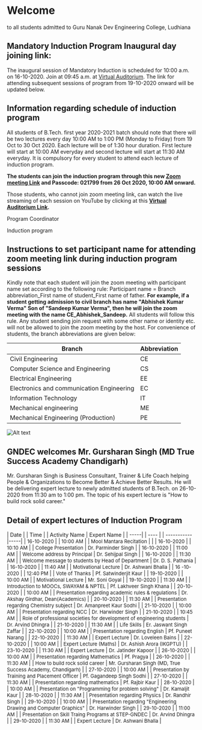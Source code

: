# Welcome

to all students admitted to Guru Nanak Dev Engineering College, Ludhiana

## Mandatory Induction Program Inaugural day joining link:

The inaugural session of Mandatory Induction is scheduled for 10:00 a.m. on 16-10-2020. Join at 09:45 a.m. at [Virtual Auditorium](https://youtu.be/qaoQ7VQxQeU). The link for attending subsequent sessions of program from 19-10-2020 onward will be updated below.

## Information regarding schedule of induction program

All students of B.Tech. first year 2020-2021 batch should note that there will be two lectures every day 10:00 AM to 1:00 PM (Monday to Friday) from 19 Oct to 30 Oct 2020. Each lecture will be of 1:30 hour duration. First lecture will start at 10:00 AM everyday and second lecture will start at 11:30 AM everyday. It is compulsory for every student to attend each lecture of induction program. 

**The students can join the induction program through this new [Zoom meeting Link](https://gndec-ac-in.zoom.us/j/89629319023?pwd=Ym5LT0ZzTVNDNDdPSTh1NGlrNG8wdz09) and Passcode: 021799 from 26 Oct 2020, 10:00 AM onward.** 

Those students, who cannot join zoom meeting link, can watch the live streaming of each session on YouTube by clicking at this **[Virtual Auditorium Link](https://youtu.be/qaoQ7VQxQeU).**

Program Coordinator

Induction program
## Instructions to set participant name for attending zoom meeting link during induction program sessions
Kindly note that each student will join the zoom meeting with participant name set according to the following rule: Participant name = Branch abbreviation_First name of student_First name of father. **For example, if a student getting admission to civil branch has name "Abhishek Kumar Verma" Son of "Sandeep Kumar Verma", then he will join the zoom meeting with the name CE_Abhishek_Sandeep.** All students will follow this rule. Any student sending join request with some other name or identity etc. will not be allowed to join the zoom meeting by the host.
For convenience of students, the branch abbreviations are given below:

| Branch | Abbreviation |
| ------| --------- |
| Civil Engineering | CE |
| Computer Science and Engineering | CS |
| Electrical Engineering | EE |
| Electronics and communication Engineering | EC |
| Information Technology | IT |
| Mechanical engineering | ME |
| Mechanical Engineering (Production) | PE |


![Alt text](https://github.com/gne-ldh/main/blob/main/docs/Files/Images/gs.JPG?raw=true "gs")
## GNDEC welcomes Mr. Gursharan Singh (MD True Success Academy Chandigarh)
Mr. Gursharan Singh is Business Consultant, Trainer & Life Coach helping People & Organizations to Become Better & Achieve Better Results. He will be delivering expert lecture to newly admitted students of B.Tech. on 26-10-2020 from 11:30 am to 1:00 pm. The topic of his expert lecture is "How to build rock solid career."
## Detail of expert lectures of Induction Program

| Date | | Time | | Activity Name | Expert Name | 
| -----| | ---- | | ----------- |-----|
| <font size="2"> 16-10-2020 </font> |  |<font size="2"> 10:00 AM </font> |  |<font size="2"> Mool Mantara Recitation </font> |    |
| <font size="2"> 16-10-2020 </font> |  |<font size="2"> 10:10 AM </font> |  |<font size="2"> College Presentation </font> |  <font size="2"> Dr. Parminder Singh </font> |
| <font size="2"> 16-10-2020 </font>  |  |<font size="2"> 11:00 AM </font> |  |<font size="2"> Welcome address by Principal </font> | <font size="2"> Dr. Sehijpal Singh </font>  |
| <font size="2"> 16-10-2020 </font> |  |<font size="2"> 11:30 AM </font> |  |<font size="2"> Welcome message to students by Head of Department </font> | <font size="2"> Dr. D. S. Pathania  </font> |
| <font size="2"> 16-10-2020 </font> |  |<font size="2"> 11:40 AM </font> |  |<font size="2"> Motivational Lecture </font> | <font size="2"> Dr. Ashwani Bhalla  </font> |
| <font size="2"> 16 -10-2020 </font> |  |<font size="2"> 12:40 PM </font> |  |<font size="2"> Vote of Thanks </font> | <font size="2"> Pf. Satwinderjit Kaur </font>  |
| <font size="2"> 19-10-2020 </font> |  |<font size="2"> 10:00 AM </font> |  |<font size="2"> Motivational Lecture </font> | <font size="2"> Mr. Soni Goyal </font>   |
| <font size="2"> 19-10-2020 </font> |  |<font size="2"> 11:30 AM </font> |  |<font size="2"> Introduction to MOOCs, SWAYAM & NPTEL </font> |  <font size="2"> Pf. Lakhveer Singh Khana </font> |
| <font size="2"> 20-10-2020 </font> |  |<font size="2"> 10:00 AM </font> |  |<font size="2"> Presentation regarding academic rules & regulations </font> |  <font size="2"> Dr. Akshay Girdhar, Dean(Academics) </font> |
| <font size="2"> 20-10-2020 </font> |  |<font size="2"> 11:30 AM </font> |  |<font size="2"> Presentation regarding Chemistry subject </font> |  <font size="2"> Dr. Amanpreet Kaur Sodhi </font> |
| <font size="2"> 21-10-2020 </font> |  |<font size="2"> 10:00 AM </font> |  |<font size="2"> Presentation regarding NCC </font> |  <font size="2"> Dr. Harwinder Singh </font> |
| <font size="2"> 21-10-2020 </font> |  |<font size="2"> 10:45 AM </font> |  |<font size="2"> Role of professional societies for development of engineering students </font> |  <font size="2"> Dr. Arvind Dhingra </font> |
| <font size="2"> 21-10-2020 </font> |  |<font size="2"> 11:30 AM </font> |  |<font size="2"> Life Skills </font> |  <font size="2"> Er. Jaswant Singh Zaffar </font> |
| <font size="2"> 22-10-2020 </font> |  |<font size="2"> 10:00 AM </font> |  |<font size="2"> Presentation regarding English </font> |  <font size="2"> Pf. Puneet Narang </font> |
| <font size="2"> 22-10-2020 </font> |  |<font size="2"> 11:30 AM </font> |  |<font size="2"> Expert Lecture </font> |  <font size="2"> Dr. Loveleen Bains </font> |
| <font size="2"> 22-10-2020 </font> |  |<font size="2"> 10:00 AM </font> |  |<font size="2"> Expert Lecture (Maths) </font> |  <font size="2"> Dr. Ashish Arora (IKGPTU) </font> |
| <font size="2"> 23-10-2020 </font> |  |<font size="2"> 11:30 AM </font> |  |<font size="2"> Expert Lecture </font> |  <font size="2"> Dr. Jatinder Kapoor </font> |
| <font size="2"> 26-10-2020 </font> |  |<font size="2"> 10:00 AM </font> |  |<font size="2"> Presentation regarding Mathematics </font> |  <font size="2"> Pf. Pragya </font> |
| <font size="2"> 26-10-2020 </font> |  |<font size="2"> 11:30 AM </font> |  |<font size="2"> How to build rock solid career </font> |  <font size="2"> Mr. Gursharan Singh (MD, True Success Academy, Chandigarh) </font> |
| <font size="2"> 27-10-2020 </font> |  |<font size="2"> 10:00 AM </font> |  |<font size="2"> Presentation by Training and Placement Officer </font> |  <font size="2"> Pf. Gagandeep Singh Sodhi </font> |
| <font size="2"> 27-10-2020 </font> |  |<font size="2"> 11:30 AM </font> |  |<font size="2"> Presentation regarding mathematics </font> |  <font size="2"> Pf. Rajbir Kaur </font> |
| <font size="2"> 28-10-2020 </font> |  |<font size="2"> 10:00 AM </font> |  |<font size="2"> Presentation on "Programming for problem solving" </font> |  <font size="2"> Dr. Kamaljit Kaur </font> |
| <font size="2"> 28-10-2020 </font> |  |<font size="2"> 11:30 AM </font> |  |<font size="2"> Presentation regarding Physics </font> |  <font size="2"> Dr. Randhir Singh </font> |
| <font size="2"> 29-10-2020 </font> |  |<font size="2"> 10:00 AM </font> |  |<font size="2"> Presentation regarding "Engineering Drawing and Computer Graphics" </font> |  <font size="2"> Dr. Harwinder Singh </font> |
| <font size="2"> 29-10-2020 </font> |  |<font size="2"> 11:00 AM </font> |  |<font size="2"> Presentation on Skill Traing Programs at STEP-GNDEC </font> |  <font size="2"> Dr. Arvind Dhingra </font> |
| <font size="2"> 29-10-2020 </font> |  |<font size="2"> 11:30 AM </font> |  |<font size="2"> Expert Lecture </font> |  <font size="2"> Dr. Ashwani Bhalla </font> |

